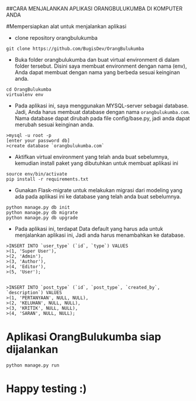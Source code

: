 ##CARA MENJALANKAN APLIKASI ORANGBULUKUMBA DI KOMPUTER ANDA

#Mempersiapkan alat untuk menjalankan aplikasi
- clone repository orangbulukumba
```
git clone https://github.com/BugisDev/OrangBulukumba
```
- Buka folder orangbulukumba dan buat virtual environment di dalam folder tersebut. Disini saya membuat environment dengan nama (env), Anda dapat membuat dengan nama yang berbeda sesuai keinginan anda.
```
cd OrangBulukumba
virtualenv env
```
- Pada aplikasi ini, saya menggunakan MYSQL-server sebagai database. Jadi, Anda harus membuat database dengan nama `orangbulukumba.com`. Nama database dapat dirubah pada file config/base.py, jadi anda dapat merubah sesuai keinginan anda.
```
>mysql -u root -p
[enter your password db]
>create database `orangbulukumba.com`
```
- Aktifkan virtual environment yang telah anda buat sebelumnya, kemudian install paket yang dibutuhkan untuk membuat aplikasi ini
```
source env/bin/activate
pip install -r requirements.txt
```
- Gunakan Flask-migrate untuk melakukan migrasi dari modeling yang ada pada aplikasi ini ke database yang telah anda buat sebelumnya.
```
python manage.py db init
python manage.py db migrate
python manage.py db upgrade
```
- Pada aplikasi ini, terdapat Data default yang harus ada untuk menjalankan aplikasi ini, Jadi anda harus menambahkan ke database.
```
>INSERT INTO `user_type` (`id`, `type`) VALUES
>(1, 'Super User'),
>(2, 'Admin'),
>(3, 'Author'),
>(4, 'Editor'),
>(5, 'User');


>INSERT INTO `post_type` (`id`, `post_type`, `created_by`, `description`) VALUES
>(1, 'PERTANYAAN', NULL, NULL),
>(2, 'KELUHAN', NULL, NULL),
>(3, 'KRITIK', NULL, NULL),
>(4, 'SARAN', NULL, NULL);
```

# Aplikasi OrangBulukumba siap dijalankan
```
python manage.py run
```

# Happy testing :)
